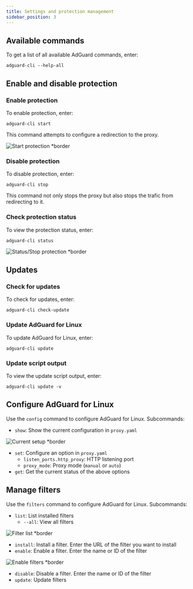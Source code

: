 ```yaml
---
title: Settings and protection management
sidebar_position: 3
---
```


## Available commands

To get a list of all available AdGuard commands, enter:

    adguard-cli --help-all

## Enable and disable protection

### Enable protection

To enable protection, enter:

    adguard-cli start

This command attempts to configure a redirection to the proxy.

![Start protection *border](https://cdn.adtidy.org/content/Kb/ad_blocker/linux/start-protection.gif)

### Disable protection

To disable protection, enter:

    adguard-cli stop

This command not only stops the proxy but also stops the trafic from redirecting to it.

### Check protection status

To view the protection status, enter:

    adguard-cli status

![Status/Stop protection *border](https://cdn.adtidy.org/content/Kb/ad_blocker/linux/activation6.png)

## Updates

### Check for updates

To check for updates, enter:

    adguard-cli check-update

### Update AdGuard for Linux

To update AdGuard for Linux, enter:

    adguard-cli update

### Update script output

To view the update script output, enter:

    adguard-cli update -v

## Configure AdGuard for Linux

Use the `config` command to configure AdGuard for Linux. Subcommands:

- `show`: Show the current configuration in `proxy.yaml`

![Current setup *border](https://cdn.adtidy.org/content/Kb/ad_blocker/linux/activation7.png)

- `set`: Configure an option in `proxy.yaml`
    - `listen_ports.http_proxy`: HTTP listening port
    - `proxy_mode`: Proxy mode (`manual` or `auto`)
- `get`: Get the current status of the above options

## Manage filters

Use the `filters` command to configure AdGuard for Linux. Subcommands:

- `list`: List installed filters
    - `--all`: View all filters

![Filter list *border](https://cdn.adtidy.org/content/Kb/ad_blocker/linux/filter-list.png)

- `install`: Install a filter. Enter the URL of the filter you want to install
- `enable`: Enable a filter. Enter the name or ID of the filter

![Enable filters *border](https://cdn.adtidy.org/content/Kb/ad_blocker/linux/built-in-filters.png)

- `disable`: Disable a filter. Enter the name or ID of the filter
- `update`: Update filters
